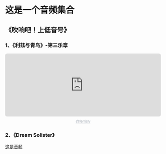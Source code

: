 # 这是一个音频集合
## 《吹响吧！上低音号》
### 1、《利兹与青鸟》-第三乐章
<div style="height: 228px; width: 100%;"><iframe src="https://audio.com/embed/audio/1789593170557009?theme=image"
    style="display:block; border-radius: 6px; border: none; height: 204px; width: 100%;"></iframe><a href='https://audio.com/ferrislv' style="text-align: center; display: block; color: #A4ABB6; font-size: 12px; font-family: sans-serif; line-height: 16px; margin-top: 8px; overflow: hidden; white-space: nowrap; text-overflow: ellipsis;">@ferrislv</a></div>

### 2、《Dream Solister》
[这是音频]()
